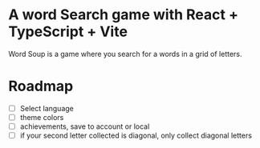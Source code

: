 # A word Search game with React + TypeScript + Vite

Word Soup is a game where you search for a words in a grid of letters.

# Roadmap
- [ ] Select language
- [ ] theme colors
- [ ] achievements, save to account or local
- [ ] if your second letter collected is diagonal, only collect diagonal letters
